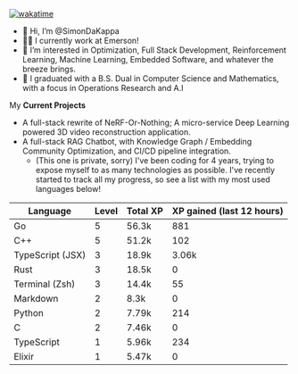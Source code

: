
[![wakatime](https://wakatime.com/badge/user/50e6c678-94a9-4739-af51-360aeb113c51.svg)](https://wakatime.com/@50e6c678-94a9-4739-af51-360aeb113c51)

- 👋 Hi, I’m @SimonDaKappa
- 🧑‍💼 I currently work at Emerson!
- 👀 I’m interested in Optimization, Full Stack Development, Reinforcement Learning, Machine Learning, Embedded Software, and whatever the breeze brings.
- 🌱 I graduated with a B.S. Dual in Computer Science and Mathematics, with a focus in Operations Research and A.I

My **Current Projects** 
- A full-stack rewrite of NeRF-Or-Nothing; A micro-service Deep Learning powered 3D video reconstruction application.
- A full-stack RAG Chatbot, with Knowledge Graph / Embedding Community Optimization, and CI/CD pipeline integration.
  - (This one is private, sorry)
I've been coding for 4 years, trying to expose myself to as many technologies as possible. I've recently started to track all my progress, so see
a list with my most used languages below!

| Language | Level | Total XP | XP gained (last 12 hours) |
| --- | --- | --- | --- |
| Go | 5 | 56.3k | 881 |
| C++ | 5 | 51.2k | 102 |
| TypeScript (JSX) | 3 | 18.9k | 3.06k |
| Rust | 3 | 18.5k | 0 |
| Terminal (Zsh) | 3 | 14.4k | 55 |
| Markdown | 2 | 8.3k | 0 |
| Python | 2 | 7.79k | 214 |
| C | 2 | 7.46k | 0 |
| TypeScript | 1 | 5.96k | 234 |
| Elixir | 1 | 5.47k | 0 |